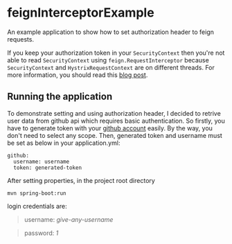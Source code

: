 # feignInterceptorExample

An example application to show how to set authorization header to feign requests. 

If you keep your authorization token in your `SecurityContext` then you're not able to read `SecurityContext` using `feign.RequestInterceptor` because 
`SecurityContext` and `HystrixRequestContext` are on different threads. For more information, 
you should read this [blog post](https://jfconavarrete.wordpress.com/2014/09/15/make-spring-security-context-available-inside-a-hystrix-command/).


## Running the application
To demonstrate setting and using authorization header, I decided to retrive user data from github api
which requires basic authentication. So firstly, you have to generate token 
with your [github account](https://github.com/settings/tokens) easily. By the way, you don't need to select 
any scope. Then, generated token and username must be set
as below in your application.yml:
```
github:
  username: username
  token: generated-token
```

After setting properties, in the project root directory
```
mvn spring-boot:run
```
login credentials are:

> username: *give-any-username*

> password: *1*
